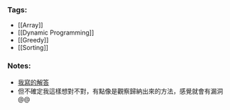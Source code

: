 ### Tags:
- [[Array]]
- [[Dynamic Programming]]
- [[Greedy]]
- [[Sorting]]
### Notes:
- [我寫的解答](https://leetcode.com/problems/reducing-dishes/solutions/4622438/python-o-n-intuitive-solution-i-m-not-sure-it-s-100-correct-at-least-it-s-accepted/)
- 但不確定我這樣想對不對，有點像是觀察歸納出來的方法，感覺就會有漏洞@@
